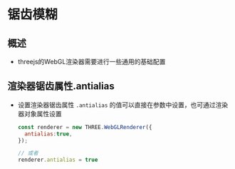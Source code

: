 # 锯齿模糊

## 概述

+ threejs的WebGL渲染器需要进行一些通用的基础配置

## 渲染器锯齿属性.antialias

+ 设置渲染器锯齿属性 `.antialias` 的值可以直接在参数中设置，也可通过渲染器对象属性设置

  ```js
  const renderer = new THREE.WebGLRenderer({
    antialias:true,
  });

  // 或者
  renderer.antialias = true
  ```